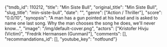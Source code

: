 {"tmdb_id": 110212, "title": "Min Siste Bull", "original_title": "Min Siste Bull", "slug_title": "min-siste-bull", "date": "", "genre": ["Action / Thriller"], "score": "0.0/10", "synopsis": "A man has a gun pointed at his head and is asked to name one last song. Why the man chooses the song he does, we'll never know...", "image": "/img/default-cover.png", "actors": ["Kristofer Hivju (Victim)", "Fredrik Hermansen (Gunman)"], "comments": [], "recommandations_id": [], "youtube_key": "notfound"}